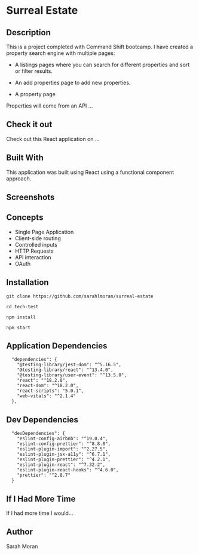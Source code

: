 # Surreal Estate

## Description

This is a project completed with Command Shift bootcamp. I have created a property search engine with multiple pages:

- A listings pages where you can search for different properties and sort or filter results.

- An add properties page to add new properties.

- A property page

Properties will come from an API ...

## Check it out

Check out this React application on ...

## Built With

This application was built using React using a functional component approach.

## Screenshots

## Concepts

- Single Page Application
- Client-side routing
- Controlled inputs
- HTTP Requests
- API interaction
- OAuth

## Installation

```
git clone https://github.com/sarahlmoran/surreal-estate
```

```
cd tech-test
```

```
npm install
```

```
npm start
```

## Application Dependencies

```
  "dependencies": {
    "@testing-library/jest-dom": "^5.16.5",
    "@testing-library/react": "^13.4.0",
    "@testing-library/user-event": "^13.5.0",
    "react": "^18.2.0",
    "react-dom": "^18.2.0",
    "react-scripts": "5.0.1",
    "web-vitals": "^2.1.4"
  },
```

## Dev Dependencies

```
  "devDependencies": {
    "eslint-config-airbnb": "^19.0.4",
    "eslint-config-prettier": "^8.8.0",
    "eslint-plugin-import": "^2.27.5",
    "eslint-plugin-jsx-a11y": "^6.7.1",
    "eslint-plugin-prettier": "^4.2.1",
    "eslint-plugin-react": "^7.32.2",
    "eslint-plugin-react-hooks": "^4.6.0",
    "prettier": "^2.8.7"
  }
```

## If I Had More Time

If I had more time I would...

## Author

Sarah Moran
